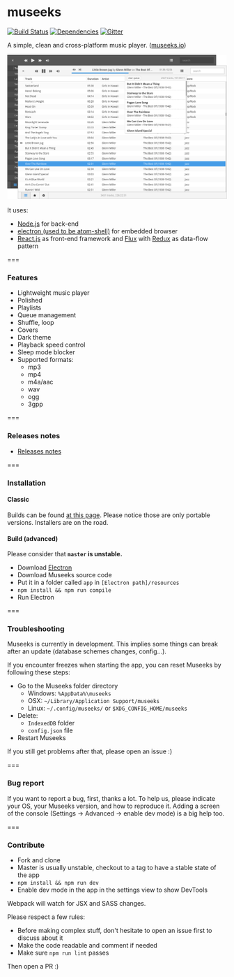 # museeks

[![Build Status](https://travis-ci.org/KeitIG/museeks.svg?branch=master)](https://travis-ci.org/KeitIG/museeks)
[![Dependencies](https://david-dm.org/KeitIG/museeks.svg)](https://github.com/KeitIG/museeks)
[![Gitter](https://badges.gitter.im/KeitIG/museeks.svg)](https://gitter.im/KeitIG/museeks?utm_source=badge&utm_medium=badge&utm_campaign=pr-badge)

A simple, clean and cross-platform music player. ([museeks.io](http://museeks.io))

![Screenshot](screenshot.png)

It uses:
* [Node.js](https://nodejs.org/en/) for back-end
* [electron (used to be atom-shell)](https://github.com/atom/electron/) for embedded browser
* [React.js](https://facebook.github.io/react/) as front-end framework and [Flux](https://facebook.github.io/flux/) with  [Redux](http://redux.js.org/) as data-flow pattern

===

### Features

- Lightweight music player
- Polished
- Playlists
- Queue management
- Shuffle, loop
- Covers
- Dark theme
- Playback speed control
- Sleep mode blocker
- Supported formats:
    - mp3
    - mp4
    - m4a/aac
    - wav
    - ogg
    - 3gpp

===

### Releases notes

- [Releases notes](https://github.com/KeitIG/museeks/releases)

===

### Installation

#### Classic

Builds can be found [at this page](https://github.com/KeitIG/museeks/releases). Please notice those are only portable versions. Installers are on the road.

#### Build (advanced)

Please consider that **`master` is unstable.**

- Download [Electron](https://github.com/atom/electron/releases)
- Download Museeks source code
- Put it in a folder called `app` in `[Electron path]/resources`
- `npm install && npm run compile`
- Run Electron

===

### Troubleshooting

Museeks is currently in development. This implies some things can break after an update (database schemes changes, config...).

If you encounter freezes when starting the app, you can reset Museeks by following these steps:

- Go to the Museeks folder directory
    - Windows: `%AppData%\museeks`
    - OSX: `~/Library/Application Support/museeks`
    - Linux: `~/.config/museeks/` or `$XDG_CONFIG_HOME/museeks`
- Delete:
    - `IndexedDB` folder
    - `config.json` file
- Restart Museeks

If you still get problems after that, please open an issue :)

===

### Bug report

If you want to report a bug, first, thanks a lot. To help us, please indicate your OS, your Museeks version, and how to reproduce it. Adding a screen of the console (Settings -> Advanced -> enable dev mode) is a big help too.

===

### Contribute

- Fork and clone
- Master is usually unstable, checkout to a tag to have a stable state of the app
- `npm install && npm run dev`
- Enable dev mode in the app in the settings view to show DevTools

Webpack will watch for JSX and SASS changes.

Please respect a few rules:

- Before making complex stuff, don't hesitate to open an issue first to discuss about it
- Make the code readable and comment if needed
- Make sure `npm run lint` passes

Then open a PR :)
